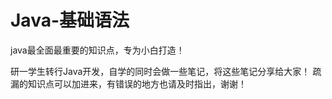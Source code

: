 # Java-基础语法
java最全面最重要的知识点，专为小白打造！


研一学生转行Java开发，自学的同时会做一些笔记，将这些笔记分享给大家！
疏漏的知识点可以加进来，有错误的地方也请及时指出，谢谢！
